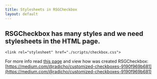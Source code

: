 ```yaml
---
title: Stylesheets in RSGCheckbox
layout: default
---
```

## RSGCheckbox has many styles and we need stylesheets in the HTML page.
```
<link rel="stylesheet" href="./scripts/checkbox.css">
```
For more info read [this page](https://github.com/RSG-Group/rsg-components/wiki/RSGCheckbox) and view how was created RSGCheckbox:
[https://medium.com/@radicho/customized-checkboxes-9190f969b681](https://medium.com/@radicho/customized-checkboxes-9190f969b681)